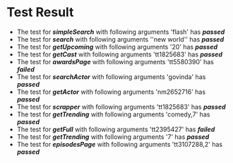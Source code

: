 # Test Result
- The test for ***simpleSearch*** with following arguments  'flash' has  ***passed***
- The test for ***search*** with following arguments  ''new world'' has  ***passed***
- The test for ***getUpcoming*** with following arguments  '20' has  ***passed***
- The test for ***getCast*** with following arguments  'tt1825683' has  ***passed***
- The test for ***awardsPage*** with following arguments  'tt5580390' has  ***failed***
- The test for ***searchActor*** with following arguments  'govinda' has  ***passed***
- The test for ***getActor*** with following arguments  'nm2652716' has  ***passed***
- The test for ***scrapper*** with following arguments  'tt1825683' has  ***passed***
- The test for ***getTrending*** with following arguments  'comedy,7' has  ***passed***
- The test for ***getFull*** with following arguments  'tt2395427' has  ***failed***
- The test for ***getTrending*** with following arguments  '7' has  ***passed***
- The test for ***episodesPage*** with following arguments  'tt3107288,2' has  ***passed***